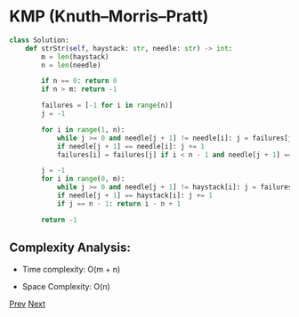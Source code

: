 # KMP (Knuth–Morris–Pratt)

```python
class Solution:
    def strStr(self, haystack: str, needle: str) -> int:
        m = len(haystack)
        n = len(needle)

        if n == 0: return 0
        if n > m: return -1

        failures = [-1 for i in range(n)]
        j = -1

        for i in range(1, n):
            while j >= 0 and needle[j + 1] != needle[i]: j = failures[j]
            if needle[j + 1] == needle[i]: j += 1
            failures[i] = failures[j] if i < n - 1 and needle[j + 1] == needle[i + 1] else j

        j = -1
        for i in range(0, m):
            while j >= 0 and needle[j + 1] != haystack[i]: j = failures[j]
            if needle[j + 1] == haystack[i]: j += 1
            if j == n - 1: return i - n + 1

        return -1
```

## Complexity Analysis:

* Time complexity: O(m + n)

* Space Complexity: O(n)

[Prev](solution3.md) [Next](solution5.md)